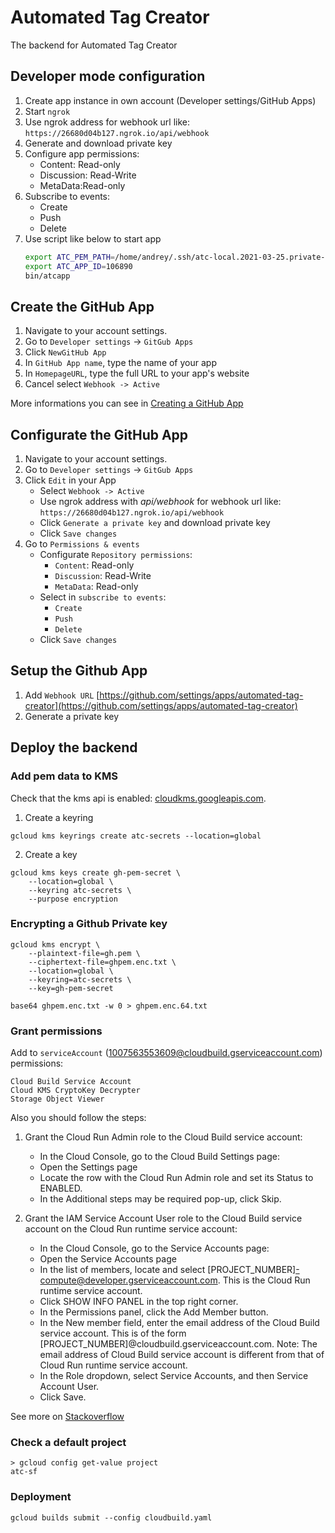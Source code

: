 # Automated Tag Creator
The backend for Automated Tag Creator
## Developer mode configuration
1. Create app instance in own account (Developer settings/GitHub Apps)
2. Start `ngrok`
3. Use ngrok address for webhook url like: ```https://26680d04b127.ngrok.io/api/webhook```
4. Generate and download private key
5. Configure app permissions:
    - Content: Read-only
    - Discussion: Read-Write
    - MetaData:Read-only
6. Subscribe to events:
    - Create
    - Push
    - Delete
7. Use script like below to start app
    ```bash
    export ATC_PEM_PATH=/home/andrey/.ssh/atc-local.2021-03-25.private-key.pem
    export ATC_APP_ID=106890
    bin/atcapp
    ```

## Create the GitHub App
1. Navigate to your account settings.
2. Go to `Developer settings` -> `GitGub Apps`
3. Click `NewGitHub App`
4. In `GitHub App name`, type the name of your app 
5. In `HomepageURL`, type the full URL to your app's website
6. Cancel select `Webhook -> Active`

More informations you can see in [Creating a GitHub App](https://docs.github.com/en/developers/apps/building-github-apps/creating-a-github-app)


## Configurate the GitHub App
1. Navigate to your account settings.
2. Go to `Developer settings` -> `GitGub Apps`
3. Click `Edit` in your App
    - Select `Webhook -> Active`
    - Use ngrok address with *api/webhook* for webhook url like: ```https://26680d04b127.ngrok.io/api/webhook```
    - Click `Generate a private key` and download private key
    - Click `Save changes`
4. Go to `Permissions & events`
    - Configurate `Repository permissions`:
        * `Content`: Read-only
        * `Discussion`: Read-Write
        * `MetaData`: Read-only
    - Select in `subscribe to events`:
        * `Create`
        * `Push`
        * `Delete`
    - Click `Save changes`

## Setup the Github App
1. Add `Webhook URL` [https://github.com/settings/apps/automated-tag-creator](https://github.com/settings/apps/automated-tag-creator)
2. Generate a private key

## Deploy the backend
### Add pem data to KMS
Check that the kms api is enabled: [cloudkms.googleapis.com](https://console.developers.google.com/apis/library/cloudkms.googleapis.com).
1. Create a keyring
```shell script
gcloud kms keyrings create atc-secrets --location=global
```
2. Create a key
```shell script
gcloud kms keys create gh-pem-secret \
    --location=global \
    --keyring atc-secrets \
    --purpose encryption
```
### Encrypting a Github Private key
```shell script
gcloud kms encrypt \
    --plaintext-file=gh.pem \
    --ciphertext-file=ghpem.enc.txt \
    --location=global \
    --keyring=atc-secrets \
    --key=gh-pem-secret

base64 ghpem.enc.txt -w 0 > ghpem.enc.64.txt
```
### Grant permissions
Add to `serviceAccount` (1007563553609@cloudbuild.gserviceaccount.com) permissions:
```
Cloud Build Service Account
Cloud KMS CryptoKey Decrypter
Storage Object Viewer
```
Also you should follow the steps:
 1. Grant the Cloud Run Admin role to the Cloud Build service account:
     * In the Cloud Console, go to the Cloud Build Settings page:
     * Open the Settings page
     * Locate the row with the Cloud Run Admin role and set its Status to ENABLED.
     * In the Additional steps may be required pop-up, click Skip.

 2. Grant the IAM Service Account User role to the Cloud Build service account on the Cloud Run runtime service account:
     * In the Cloud Console, go to the Service Accounts page:
     * Open the Service Accounts page
     * In the list of members, locate and select [PROJECT_NUMBER]-compute@developer.gserviceaccount.com. This is the Cloud Run runtime service account.
     * Click SHOW INFO PANEL in the top right corner.
     * In the Permissions panel, click the Add Member button.
     * In the New member field, enter the email address of the Cloud Build service account. This is of the form [PROJECT_NUMBER]@cloudbuild.gserviceaccount.com. Note: The email address of Cloud Build service account is different from that of Cloud Run runtime service account.
     * In the Role dropdown, select Service Accounts, and then Service Account User.
     * Click Save.

See more on [Stackoverflow](https://stackoverflow.com/questions/62783869/why-am-i-seeing-this-error-error-gcloud-run-deploy-permission-denied-the-c) 
### Check a default project
```
> gcloud config get-value project
atc-sf
```
### Deployment
```shell script
gcloud builds submit --config cloudbuild.yaml
```
